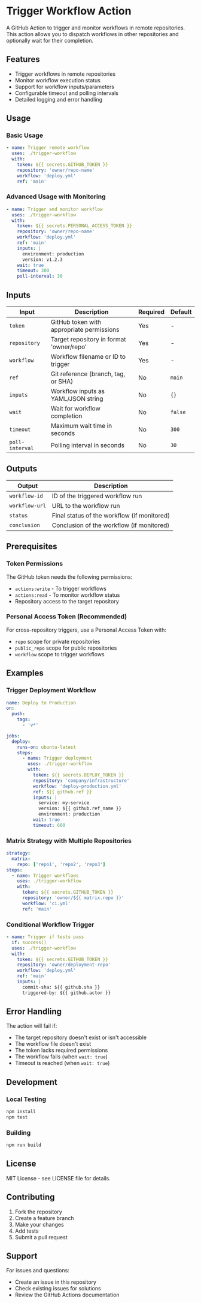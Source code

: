# Trigger Workflow Action

A GitHub Action to trigger and monitor workflows in remote repositories. This action allows you to dispatch workflows in other repositories and optionally wait for their completion.

## Features

- Trigger workflows in remote repositories
- Monitor workflow execution status
- Support for workflow inputs/parameters
- Configurable timeout and polling intervals
- Detailed logging and error handling

## Usage

### Basic Usage

```yaml
- name: Trigger remote workflow
  uses: ./trigger-workflow
  with:
    token: ${{ secrets.GITHUB_TOKEN }}
    repository: 'owner/repo-name'
    workflow: 'deploy.yml'
    ref: 'main'
```

### Advanced Usage with Monitoring

```yaml
- name: Trigger and monitor workflow
  uses: ./trigger-workflow
  with:
    token: ${{ secrets.PERSONAL_ACCESS_TOKEN }}
    repository: 'owner/repo-name'
    workflow: 'deploy.yml'
    ref: 'main'
    inputs: |
      environment: production
      version: v1.2.3
    wait: true
    timeout: 300
    poll-interval: 30
```

## Inputs

| Input | Description | Required | Default |
|-------|-------------|----------|---------|
| `token` | GitHub token with appropriate permissions | Yes | - |
| `repository` | Target repository in format 'owner/repo' | Yes | - |
| `workflow` | Workflow filename or ID to trigger | Yes | - |
| `ref` | Git reference (branch, tag, or SHA) | No | `main` |
| `inputs` | Workflow inputs as YAML/JSON string | No | `{}` |
| `wait` | Wait for workflow completion | No | `false` |
| `timeout` | Maximum wait time in seconds | No | `300` |
| `poll-interval` | Polling interval in seconds | No | `30` |

## Outputs

| Output | Description |
|--------|-------------|
| `workflow-id` | ID of the triggered workflow run |
| `workflow-url` | URL to the workflow run |
| `status` | Final status of the workflow (if monitored) |
| `conclusion` | Conclusion of the workflow (if monitored) |

## Prerequisites

### Token Permissions

The GitHub token needs the following permissions:

- `actions:write` - To trigger workflows
- `actions:read` - To monitor workflow status
- Repository access to the target repository

### Personal Access Token (Recommended)

For cross-repository triggers, use a Personal Access Token with:
- `repo` scope for private repositories
- `public_repo` scope for public repositories
- `workflow` scope to trigger workflows

## Examples

### Trigger Deployment Workflow

```yaml
name: Deploy to Production
on:
  push:
    tags:
      - 'v*'

jobs:
  deploy:
    runs-on: ubuntu-latest
    steps:
      - name: Trigger deployment
        uses: ./trigger-workflow
        with:
          token: ${{ secrets.DEPLOY_TOKEN }}
          repository: 'company/infrastructure'
          workflow: 'deploy-production.yml'
          ref: ${{ github.ref }}
          inputs: |
            service: my-service
            version: ${{ github.ref_name }}
            environment: production
          wait: true
          timeout: 600
```

### Matrix Strategy with Multiple Repositories

```yaml
strategy:
  matrix:
    repo: ['repo1', 'repo2', 'repo3']
steps:
  - name: Trigger workflows
    uses: ./trigger-workflow
    with:
      token: ${{ secrets.GITHUB_TOKEN }}
      repository: 'owner/${{ matrix.repo }}'
      workflow: 'ci.yml'
      ref: 'main'
```

### Conditional Workflow Trigger

```yaml
- name: Trigger if tests pass
  if: success()
  uses: ./trigger-workflow
  with:
    token: ${{ secrets.GITHUB_TOKEN }}
    repository: 'owner/deployment-repo'
    workflow: 'deploy.yml'
    ref: 'main'
    inputs: |
      commit-sha: ${{ github.sha }}
      triggered-by: ${{ github.actor }}
```

## Error Handling

The action will fail if:
- The target repository doesn't exist or isn't accessible
- The workflow file doesn't exist
- The token lacks required permissions
- The workflow fails (when `wait: true`)
- Timeout is reached (when `wait: true`)

## Development

### Local Testing

```bash
npm install
npm test
```

### Building

```bash
npm run build
```

## License

MIT License - see LICENSE file for details.

## Contributing

1. Fork the repository
2. Create a feature branch
3. Make your changes
4. Add tests
5. Submit a pull request

## Support

For issues and questions:
- Create an issue in this repository
- Check existing issues for solutions
- Review the GitHub Actions documentation
